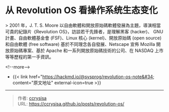 # 从 Revolution OS 看操作系统生态变化


&gt; 2001 年，J. T. S. Moore 以自由軟體和開放原始碼軟體發展為主題，導演相當可貴的紀錄片《Revolution OS》，訪談若干先鋒者，是理解黑客 (hacker)、 GNU 計畫、自由軟體基金會 (FSF)、Linux 核心 (kernel)、開放原始碼 (open source) 和自由軟體 (free software) 基於不同理念各自發展、Netscape 宣佈 Mozilla 開放原始碼專案、基於 Apache 和一系列開放原始碼技術的公司、在 NASDAQ 上市等等歷程的第一手資訊。

&lt;!--more--&gt;

- {{&lt; link href=&#34;https://hackmd.io/@sysprog/revolution-os-note&#34; content=&#34;原文地址&#34; external-icon=true &gt;}}


---

> 作者: [ccrysisa](https://github.com/ccrysisa)  
> URL: https://ccrysisa.github.io/posts/revolution-os/  

